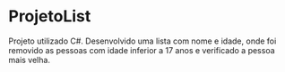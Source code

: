 # ProjetoList
Projeto utilizado C#. Desenvolvido uma lista com nome e idade, onde foi removido as pessoas com idade inferior a 17 anos e verificado a pessoa mais velha.
